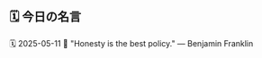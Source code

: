 ## 🗓️ 今日の名言

<!--START_SECTION:quote-->
🗓️ 2025-05-11
💬 "Honesty is the best policy." — Benjamin Franklin
<!--END_SECTION:quote-->
